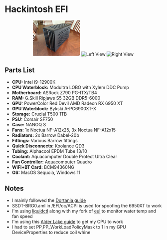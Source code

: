 # Hackintosh EFI

<div align="center">
  <img src="Images/main.jpeg" width="30%" alt="Main View">
  <img src="Images/left.jpeg" width="30%" alt="Left View">
  <img src="Images/right.jpeg" width="30%" alt="Right View">
</div>

## Parts List
- **CPU:** Intel i9-12900K
- **CPU Waterblock:** Modultra LOBO with Xylem DDC Pump
- **Motherboard:** ASRock Z790 PG-ITX/TB4
- **RAM:** G.Skill Ripjaws S5 32GB DDR5-6000
- **GPU:** PowerColor Red Devil AMD Radeon RX 6950 XT
- **GPU Waterblock:** Bykski A-PC6900XT-X
- **Storage:** Crucial T500 1TB
- **PSU:** Corsair SF750
- **Case:** NANOQ S
- **Fans:** 1x Noctua NF-A12x25, 3x Noctua NF-A12x15
- **Radiators:** 2x Barrow Dabel-20b
- **Fittings:** Various Barrow fittings
- **Quick Disconnects:** Koolance QD3
- **Tubing:** Alphacool EPDM Tube 13/10
- **Coolant:** Aquacomputer Double Protect Ultra Clear
- **Fan Controller:** Aquacomputer Quadro
- **WiFi+BT Card:** BCM94360NG
- **OS:** MacOS Sequoia, Windows 11

## Notes
- I mainly followed the [Dortania guide](https://dortania.github.io/OpenCore-Install-Guide/)
- SSDT-BRG0.aml in /EFI/oc/ACPI is used for spoofing the 6950XT to work
- I'm using [liquidctl](https://github.com/liquidctl/liquidctl) along with my fork of [eul](https://github.com/rajlulla/eul) to monitor water temp and fan speed
- I'm using this [Alder Lake guide](https://chriswayg.gitbook.io/opencore-visual-beginners-guide/advanced-topics/using-alder-lake) to get my CPU to work
- I had to set PP,PP_WorkLoadPolicyMask to 1 in my GPU DeviceProperties to reduce coil whine
